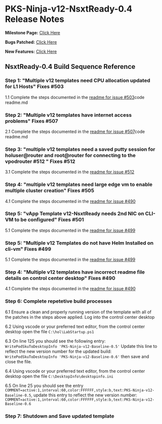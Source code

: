 # PKS-Ninja-v12-NsxtReady-0.4 Release Notes

**Milestone Page:** [Click Here](https://github.com/CNA-Tech/PKS-Ninja/milestone/1)

**Bugs Patched:** [Click Here](https://github.com/CNA-Tech/PKS-Ninja/issues?utf8=%E2%9C%93&q=label:AppliesTo/vAppTemplate/v12-NsxtReady-0.3++milestone:%22vApp+Templates+Baseline-0.6,+NsxtReady-0.4,+PksInstalled-0.2+and+ClusterReady-0.5%22+
)

**New Features:** [Click Here](https://github.com/CNA-Tech/PKS-Ninja/issues?utf8=%E2%9C%93&q=label:enhancement/newFeature+label:AppliesTo/vAppTemplate/v12-Baseline++milestone:%22vApp+Templates+Baseline-0.6,+NsxtReady-0.4,+PksInstalled-0.2+and+ClusterReady-0.5%22+)

## NsxtReady-0.4 Build Sequence Reference

### Step 1: "Multiple v12 templates need CPU allocation updated for L1 Hosts" Fixes #503

1.1 Complete the steps documented in the [readme for issue #503](../../../../Patches/503/readme.md)code readme.md

### Step 2: "Multiple v12 templates have internet access problems" Fixes #507

2.1 Complete the steps documented in the [readme for issue #507](../../../../Patches/507/readme.md)code readme.md

### Step 3: "multiple v12 templates need a saved putty session for holuser@router and root@router for connecting to the vpodrouter #512 " Fixes #512

3.1 Complete the steps documented in the [readme for issue #512](../../../../Patches/512/readme.md)

### Step 4: "multiple v12 templates need large edge vm to enable multiple cluster creation" Fixes #505

4.1 Complete the steps documented in the [readme for issue #490](../../../../Patches/505/readme.md)

### Step 5: "vApp Template v12-NsxtReady needs 2nd NIC on CLI-VM to be configured" Fixes #501

5.1 Complete the steps documented in the [readme for issue #499](../../../../Patches/499/readme.md)

### Step 5: "Multiple v12 Templates do not have Helm Installed on cli-vm" Fixes #499

5.1 Complete the steps documented in the [readme for issue #499](../../../../Patches/499/readme.md)

### Step 4: "Multiple v12 templates have incorrect readme file details on control center desktop" Fixes #490

4.1 Complete the steps documented in the [readme for issue #490](../../../../Patches/490/readme.md)

### Step 6: Complete repetetive build processes

6.1 Ensure a clean and properly running version of the template with all of the patches in the steps above applied. Log into the control center desktop

6.2 Using vscode or your preferred text editor, from the control center desktop open the file `C:\hol\LabStartup.ps1`

6.3 On line 125 you should see the following entry: `WritePodSkuToDesktopInfo 'PKS-Ninja-v12-Baseline-0.5'` Update this line to reflect the new version number for the updated build: `WritePodSkuToDesktopInfo 'PKS-Ninja-v12-Baseline-0.6'` then save and close the file. 

6.4 Using vscode or your preferred text editor, from the control center desktop open the file `C:\DesktopInfo\desktopinfo.ini`

6.5 On line 25 you should see the entry `COMMENT=active:1,interval:60,color:FFFFFF,style:b,text:PKS-Ninja-v12-Baseline-0.5`, update this entry to reflect the new version number: `COMMENT=active:1,interval:60,color:FFFFFF,style:b,text:PKS-Ninja-v12-Baseline-0.6`

### Step 7: Shutdown and Save updated template